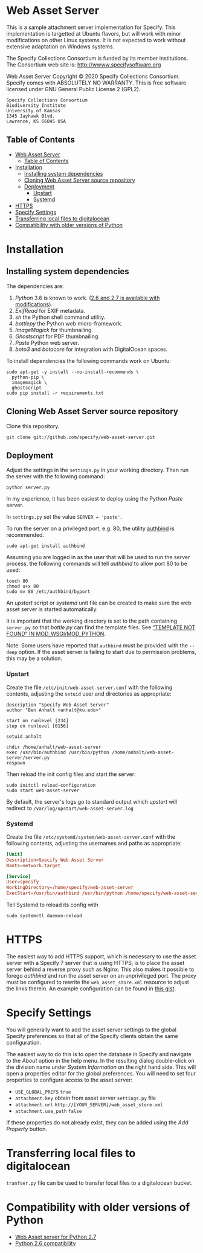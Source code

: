 Web Asset Server
=========

This is a sample attachment server implementation for Specify. This implementation is targetted at Ubuntu flavors, but will work with minor modifications on other Linux systems. It is not expected to work without extensive adaptation on Windows systems.

The Specify Collections Consortium is funded by its member
institutions. The Consortium web site is:
http://wwww.specifysoftware.org

Web Asset Server Copyright © 2020 Specify Collections Consortium. Specify
comes with ABSOLUTELY NO WARRANTY.  This is free software licensed
under GNU General Public License 2 (GPL2).

    Specify Collections Consortium
    Biodiversity Institute
    University of Kansas
    1345 Jayhawk Blvd.
    Lawrence, KS 66045 USA

## Table of Contents

   * [Web Asset Server](#web-asset-server)
     * [Table of Contents](#table-of-contents)
   * [Installation](#installation)
     * [Installing system dependencies](#installing-system-dependencies)
     * [Cloning Web Asset Server source repository](#cloning-web-asset-server-source-repository)
     * [Deployment](#deployment)
       * [Upstart](#upstart)
       * [Systemd](#systemd)
   * [HTTPS](#https)
   * [Specify Settings](#specify-settings)
   * [Transferring local files to digitalocean](#transferring-local-files-to-digitalocean)
   * [Compatibility with older versions of Python](#compatibility-with-older-versions-of-python)


# Installation

## Installing system dependencies

The dependencies are:

1. *Python* 3.6 is known to work. ([2.6 and 2.7 is available with modifications](#compatibility-with-older-versions-of-python)).
1. *ExifRead* for EXIF metadata.
1. *sh* the Python shell command utility.
1. *bottlepy* the Python web micro-framework.
1. *ImageMagick* for thumbnailing.
1. *Ghostscript* for PDF thumbnailing.
1. *Paste* Python web server.
1. *boto3* and *botocore* for integration with DigitalOcean spaces.

To install dependencies
the following commands work on Ubuntu:
```shell
sudo apt-get -y install --no-install-recommends \
  python-pip \
  imagemagick \
  ghostscript
sudo pip install -r requirements.txt
```

## Cloning Web Asset Server source repository
Clone this repository.

```shell
git clone git://github.com/specify/web-asset-server.git
```

## Deployment

Adjust the settings in the `settings.py` in your working directory. Then
run the server with the following command:

```shell
python server.py
```

In my experience, it has been easiest to deploy using the Python *Paste* server.

In `settings.py` set the value `SERVER = 'paste'`.

To run the server on a privileged port, e.g. 80, the utility 
[authbind](http://en.wikipedia.org/wiki/Authbind) is recommended.

```shell
sudo apt-get install authbind
```

Assuming you are logged in as the user that will be used to run the server process,
the following commands will tell *authbind* to allow port 80 to be used:

```shell
touch 80
chmod u+x 80
sudo mv 80 /etc/authbind/byport
```

An *upstart* script or *systemd* unit file can be created to make sure the web asset server is started
automatically.

It is important that the working directory is set to the path containing `server.py`
so that *bottle.py* can find the template files. See [“TEMPLATE NOT FOUND” IN MOD_WSGI/MOD_PYTHON](http://bottlepy.org/docs/dev/faq.html#template-not-found-in-mod-wsgi-mod-python).

Note: Some users have reported that `authbind` must be provided with the `--deep` option.
If the asset server is failing to start due to permission problems, this may be a solution.

### Upstart
Create the file `/etc/init/web-asset-server.conf` with the following
contents, adjusting the `setuid` user and directories as appropriate:

```
description "Specify Web Asset Server"
author "Ben Anhalt <anhalt@ku.edu>"

start on runlevel [234]
stop on runlevel [0156]

setuid anhalt

chdir /home/anhalt/web-asset-server
exec /usr/bin/authbind /usr/bin/python /home/anhalt/web-asset-server/server.py
respawn
```

Then reload the init config files and start the server:

```shell
sudo initctl reload-configuration
sudo start web-asset-server
```

By default, the server's logs go to standard output which *upstart* will redirect
to `/var/log/upstart/web-asset-server.log`

### Systemd

Create the file `/etc/systemd/system/web-asset-server.conf` with the following
contents, adjusting the usernames and paths as appropriate:

```conf
[Unit]
Description=Specify Web Asset Server
Wants=network.target

[Service]
User=specify
WorkingDirectory=/home/specify/web-asset-server
ExecStart=/usr/bin/authbind /usr/bin/python /home/specify/web-asset-server/server.py
```

Tell Systemd to reload its config with

```shell
sudo systemctl daemon-reload
```


# HTTPS
The easiest way to add HTTPS support, which is necessary to use the asset server with a Specify 7 server that is using HTTPS, is to place the asset server behind a reverse proxy such as Nginx. This also makes it possible to forego *authbind* and run the asset server on an unprivileged port. The proxy must be configured to rewrite the `web_asset_store.xml` resource to adjust the links therein. An example configuration can be found in [this gist](https://gist.github.com/benanhalt/d43a3fa7bf04edfc0bcdc11c612b2278).

# Specify Settings
You will generally want to add the asset server settings to the global Specify 
preferences so that all of the Specify clients obtain the same configuration.

The easiest way to do this is to open the database in Specify and navigate to
the *About* option in the help menu. In the resulting dialog double-click on the
division name under *System Information* on the right hand side. This will open
a properties editor for the global preferences. You will need to set four properties
to configure access to the asset server:

* `USE_GLOBAL_PREFS` `true`
* `attachment.key`  obtain from asset server `settings.py` file
* `attachment.url`  `http://[YOUR_SERVER]/web_asset_store.xml` 
* `attachment.use_path` `false`

If these properties do not already exist, they can be added using the *Add Property*
button. 

# Transferring local files to digitalocean
`tranfser.py` file can be used to transfer local files to a digitalocean bucket.

# Compatibility with older versions of Python

* [Web Asset server for Python 2.7](https://github.com/specify/web-asset-server)
* [Python 2.6 compatibility](https://github.com/specify/web-asset-server#python-2.6-compatibility)